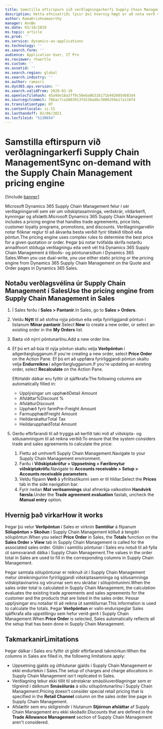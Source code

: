 ```yaml
---
title: Samstilla eftirspurn við verðlagningarkerfi Supply Chain Management
description: Þetta efnisatriði lýsir því hvernig hægt er að nota verð vélina í Microsoft Dynamics 365 Supply Chain Management úr Dynamics 365 Sales.
author: RamaKrishnamoorthy
manager: AnnBe
ms.date: 03/10/2019
ms.topic: article
ms.prod: ''
ms.service: dynamics-ax-applications
ms.technology: ''
ms.search.form: ''
audience: Application User, IT Pro
ms.reviewer: rhaertle
ms.custom: ''
ms.assetid: ''
ms.search.region: global
ms.search.industry: ''
ms.author: ramasri
ms.dyn365.ops.version: ''
ms.search.validFrom: 2020-03-10
ms.openlocfilehash: 45a9de18a3ff9c50eba8b316171b492605d683d4
ms.sourcegitcommit: f8bac7ca2803913fd236adbc3806259a17a110f4
ms.translationtype: HT
ms.contentlocale: is-IS
ms.lasthandoff: 02/06/2021
ms.locfileid: "5130654"
---
```

# <a name="sync-on-demand-with-the-supply-chain-management-pricing-engine"></a><span data-ttu-id="e9808-103">Samstilla eftirspurn við verðlagningarkerfi Supply Chain Management</span><span class="sxs-lookup"><span data-stu-id="e9808-103">Sync on-demand with the Supply Chain Management pricing engine</span></span>

[!include [banner](../../includes/banner.md)]



<span data-ttu-id="e9808-104">Microsoft Dynamics 365 Supply Chain Management felur í sér verðlagningarvél sem sér um viðskiptasamninga, verðskrár, vildarkerfi, kynningar og afslætti.</span><span class="sxs-lookup"><span data-stu-id="e9808-104">Microsoft Dynamics 365 Supply Chain Management includes a pricing engine that handles trade agreements, price lists, customer loyalty programs, promotions, and discounts.</span></span> <span data-ttu-id="e9808-105">Verðlagningarvélin notar flóknar reglur til að ákvarða besta verðið fyrir tiltekið tilboð eða pöntun.</span><span class="sxs-lookup"><span data-stu-id="e9808-105">The pricing engine uses complex rules to determine the best price for a given quotation or order.</span></span> <span data-ttu-id="e9808-106">Þegar þú notar tvöfalda skrifa notarðu annaðhvort stöðuga verðlagningu eða verð vél frá Dynamics 365 Supply Chain Management á tilboðs- og pöntunarsíðum í Dynamics 365 Sales.</span><span class="sxs-lookup"><span data-stu-id="e9808-106">When you use dual-write, you use either static pricing or the pricing engine from Dynamics 365 Supply Chain Management on the Quote and Order pages in Dynamics 365 Sales.</span></span>

## <a name="use-the-pricing-engine-from-supply-chain-management-in-sales"></a><span data-ttu-id="e9808-107">Notaðu verðlagsvélina úr Supply Chain Management í Sales</span><span class="sxs-lookup"><span data-stu-id="e9808-107">Use the pricing engine from Supply Chain Management in Sales</span></span>

1. <span data-ttu-id="e9808-108">Í Sales ferðu í **Sales \> Pantanir**.</span><span class="sxs-lookup"><span data-stu-id="e9808-108">In Sales, go to **Sales \> Orders**.</span></span>
2. <span data-ttu-id="e9808-109">Veldu **Nýtt** til að stofna nýja pöntun eða velja fyrirliggjandi pöntun í listanum **Mínar pantanir**.</span><span class="sxs-lookup"><span data-stu-id="e9808-109">Select **New** to create a new order, or select an existing order in the **My Orders** list.</span></span>
3. <span data-ttu-id="e9808-110">Bæta við nýrri pöntunarlínu.</span><span class="sxs-lookup"><span data-stu-id="e9808-110">Add a new order line.</span></span>
4. <span data-ttu-id="e9808-111">Ef þú ert að búa til nýja pöntun skaltu velja **Verðpöntun** í aðgerðarglugganum.</span><span class="sxs-lookup"><span data-stu-id="e9808-111">If you're creating a new order, select **Price Order** on the Action Pane.</span></span> <span data-ttu-id="e9808-112">Ef þú ert að uppfæra fyrirliggjandi pöntun skaltu velja **Endurreikna** í aðgerðarglugganum.</span><span class="sxs-lookup"><span data-stu-id="e9808-112">If you're updating an existing order, select **Recalculate** on the Action Pane.</span></span>

    <span data-ttu-id="e9808-113">Eftirtaldir dálkar eru fylltir út sjálfkrafa:</span><span class="sxs-lookup"><span data-stu-id="e9808-113">The following columns are automatically filled in:</span></span>

    + <span data-ttu-id="e9808-114">Upplýsingar um upphæð</span><span class="sxs-lookup"><span data-stu-id="e9808-114">Detail Amount</span></span>
    + <span data-ttu-id="e9808-115">Afsláttar%</span><span class="sxs-lookup"><span data-stu-id="e9808-115">Discount %</span></span>
    + <span data-ttu-id="e9808-116">Afsláttur</span><span class="sxs-lookup"><span data-stu-id="e9808-116">Discount</span></span>
    + <span data-ttu-id="e9808-117">Upphæð fyrir farm</span><span class="sxs-lookup"><span data-stu-id="e9808-117">Pre-Freight Amount</span></span>
    + <span data-ttu-id="e9808-118">Farmupphæð</span><span class="sxs-lookup"><span data-stu-id="e9808-118">Freight Amount</span></span>
    + <span data-ttu-id="e9808-119">Heildarskattur</span><span class="sxs-lookup"><span data-stu-id="e9808-119">Total Tax</span></span>
    + <span data-ttu-id="e9808-120">Heildarupphæð</span><span class="sxs-lookup"><span data-stu-id="e9808-120">Total Amount</span></span>
    
5. <span data-ttu-id="e9808-121">Gerðu eftirfarandi til að tryggja að kerfið taki mið af viðskipta- og sölusamningum til að reikna verðið:</span><span class="sxs-lookup"><span data-stu-id="e9808-121">To ensure that the system considers trade and sales agreements to calculate the price:</span></span>
    1. <span data-ttu-id="e9808-122">Flettu að umhverfi Supply Chain Management.</span><span class="sxs-lookup"><span data-stu-id="e9808-122">Navigate to your Supply Chain Management environment.</span></span>
    2. <span data-ttu-id="e9808-123">Farðu í **Viðskiptakröfur \> Uppsetning \> Færibreytur viðskiptakröfu**.</span><span class="sxs-lookup"><span data-stu-id="e9808-123">Navigate to **Accounts receivable \> Setup \> Accounts receivable parameters**.</span></span>
    3. <span data-ttu-id="e9808-124">Veldu flipann **Verð** á yfirlitsstikunni sem er til hliðar.</span><span class="sxs-lookup"><span data-stu-id="e9808-124">Select the **Prices** tab in the side navigation bar.</span></span>
    4. <span data-ttu-id="e9808-125">Fyrir neðan **Mat verðsamnings** skal afmerkja valkostinn **Handvirk færsla**.</span><span class="sxs-lookup"><span data-stu-id="e9808-125">Under the **Trade agreement evaluation** fastab, uncheck the **Manual entry** option.</span></span>

## <a name="how-it-works"></a><span data-ttu-id="e9808-126">Hvernig það virkar</span><span class="sxs-lookup"><span data-stu-id="e9808-126">How it works</span></span>

<span data-ttu-id="e9808-127">Þegar þú velur **Verðpöntun** í Sales er virknin **Samtölur** á flipanum **Sölupöntun \> Skoðun** í Supply Chain Management kölluð á tengdri sölupöntun.</span><span class="sxs-lookup"><span data-stu-id="e9808-127">When you select **Price Order** in Sales, the **Totals** function on the **Sales Order \> View** tab in Supply Chain Management is called for the associated sales order.</span></span> <span data-ttu-id="e9808-128">Gildin í samtölu pöntunar í Sales eru notuð til að fylla út samsvarandi dálka í Supply Chain Management.</span><span class="sxs-lookup"><span data-stu-id="e9808-128">The values in the order total in Sales are used to fill in the corresponding columns in Supply Chain Management.</span></span>

<span data-ttu-id="e9808-129">Þegar samtala sölupöntunar er reiknuð út í Supply Chain Management metur útreikningurinn fyrirliggjandi viðskiptasamninga og sölusamninga viðskiptavinarins og vörurnar sem eru skráðar í sölupöntuninni.</span><span class="sxs-lookup"><span data-stu-id="e9808-129">When the sales order total is calculated in Supply Chain Management, the calculation evaluates the existing trade agreements and sales agreements for the customer and the products that are listed in the sales order.</span></span> <span data-ttu-id="e9808-130">Þessar upplýsingar eru notaðar til að reikna út samtölurnar.</span><span class="sxs-lookup"><span data-stu-id="e9808-130">This information is used to calculate the totals.</span></span> <span data-ttu-id="e9808-131">Þegar **Verðpöntun** er valin endurspeglar Sales sjálfkrafa alla uppstillingu sem hefur verið gerð í Supply Chain Management.</span><span class="sxs-lookup"><span data-stu-id="e9808-131">When **Price Order** is selected, Sales automatically reflects all the setup that has been done in Supply Chain Management.</span></span>

## <a name="limitations"></a><span data-ttu-id="e9808-132">Takmarkanir</span><span class="sxs-lookup"><span data-stu-id="e9808-132">Limitations</span></span>

<span data-ttu-id="e9808-133">Þegar dálkar í Sales eru fylltir út gildir eftirfarandi takmörkun:</span><span class="sxs-lookup"><span data-stu-id="e9808-133">When the columns in Sales are filled in, the following limitations apply:</span></span>

+ <span data-ttu-id="e9808-134">Uppsetning gjalds og úthlutunar gjalds í Supply Chain Management er ekki endurtekin í Sales.</span><span class="sxs-lookup"><span data-stu-id="e9808-134">The setup of charges and charge allocations in Supply Chain Management isn't replicated in Sales.</span></span>
+ <span data-ttu-id="e9808-135">Verðlagning tekur ekki tillit til sérstakrar smásöluverðlagningar sem er tilgreind í dálknum **Smásölurás** á síðu sölupöntunarlínu í Supply Chain Management.</span><span class="sxs-lookup"><span data-stu-id="e9808-135">Pricing doesn't consider special retail pricing that is specified in the **Retail Channel** column on the sales order line page in Supply Chain Management.</span></span>
+ <span data-ttu-id="e9808-136">Afslættir sem eru skilgreindir í hlutanum **Stjórnun afsláttar** af Supply Chain Management eru ekki skoðaðir.</span><span class="sxs-lookup"><span data-stu-id="e9808-136">Discounts that are defined in the **Trade Allowance Management** section of Supply Chain Management aren't considered.</span></span>
